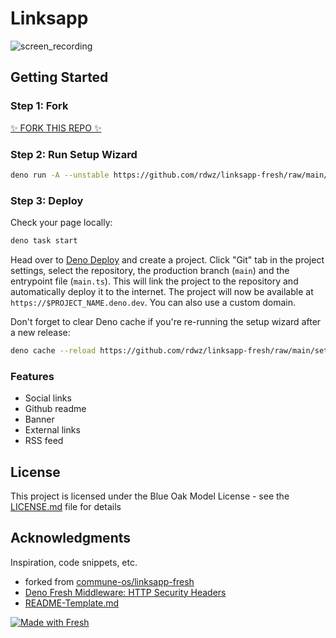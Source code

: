 # Linksapp

![screen_recording](https://user-images.githubusercontent.com/19251998/198886868-0bd8affb-8f0c-445b-b31e-0e122697c751.gif)

## Getting Started

### Step 1: Fork

[✨ FORK THIS REPO ✨](https://github.com/rdwz/linksapp-fresh/fork)

### Step 2: Run Setup Wizard

```sh
deno run -A --unstable https://github.com/rdwz/linksapp-fresh/raw/main/setup.ts
```

### Step 3: Deploy

Check your page locally:

```sh
deno task start
```

Head over to [Deno Deploy](https://deno.com) and create a project. Click "Git"
tab in the project settings, select the repository, the production branch
(`main`) and the entrypoint file (`main.ts`). This will link the project to the
repository and automatically deploy it to the internet. The project will now be
available at `https://$PROJECT_NAME.deno.dev`. You can also use a custom domain.

Don't forget to clear Deno cache if you're re-running the setup wizard after a
new release:

```sh
deno cache --reload https://github.com/rdwz/linksapp-fresh/raw/main/setup.ts
```

### Features

- Social links
- Github readme
- Banner
- External links
- RSS feed

## License

This project is licensed under the Blue Oak Model License - see the [LICENSE.md](LICENSE.md) file for details

## Acknowledgments

Inspiration, code snippets, etc.

- forked from [commune-os/linksapp-fresh](https://github.com/commune-os/linksapp-fresh)
- [Deno Fresh Middleware: HTTP Security Headers](https://rodneylab.com/deno-fresh-middleware/)
- [README-Template.md](https://gist.githubusercontent.com/DomPizzie/7a5ff55ffa9081f2de27c315f5018afc/raw/d59043abbb123089ad6602aba571121b71d91d7f/README-Template.md)

[![Made with Fresh](https://fresh.deno.dev/fresh-badge.svg)](https://fresh.deno.dev)
